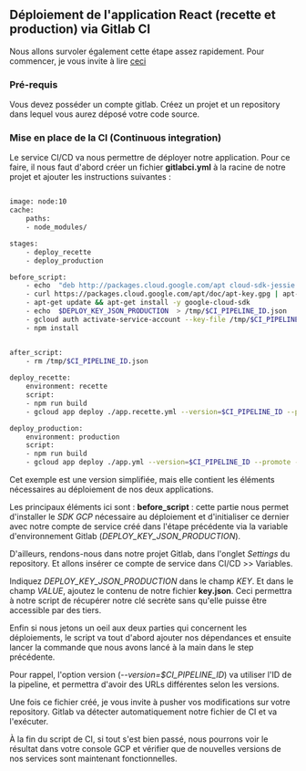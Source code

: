 ## Déploiement de l'application React (recette et production) via Gitlab CI

Nous allons survoler également cette étape assez rapidement.
Pour commencer, je vous invite à lire [ceci](https://codelabs.eleven-labs.com/course/fr/gitlab-ci-js/)


### Pré-requis

Vous devez posséder un compte gitlab.
Créez un projet et un repository dans lequel vous aurez déposé votre code source.

 
### Mise en place de la CI (Continuous integration)

Le service CI/CD va nous permettre de déployer notre application.
Pour ce faire, il nous faut d'abord créer un fichier **gitlabci.yml** à la racine de notre projet et ajouter les instructions suivantes :

  
```bash

image: node:10
cache:
    paths:
    - node_modules/

stages:
    - deploy_recette
    - deploy_production

before_script:
    - echo  "deb http://packages.cloud.google.com/apt cloud-sdk-jessie main"  | tee /etc/apt/sources.list.d/google-cloud-sdk.list
    - curl https://packages.cloud.google.com/apt/doc/apt-key.gpg | apt-key add -
    - apt-get update && apt-get install -y google-cloud-sdk
    - echo  $DEPLOY_KEY_JSON_PRODUCTION  > /tmp/$CI_PIPELINE_ID.json
    - gcloud auth activate-service-account --key-file /tmp/$CI_PIPELINE_ID.json
    - npm install


after_script:
    - rm /tmp/$CI_PIPELINE_ID.json
  
deploy_recette:
    environment: recette
    script:
    - npm run build
    - gcloud app deploy ./app.recette.yml --version=$CI_PIPELINE_ID --promote --stop-previous-version

deploy_production:
    environment: production
    script:
    - npm run build
    - gcloud app deploy ./app.yml --version=$CI_PIPELINE_ID --promote --stop-previous-version

```

Cet exemple est une version simplifiée, mais elle contient les éléments nécessaires au déploiement de nos deux applications.

Les principaux éléments ici sont :
**before_script** : cette partie nous permet d'installer le *SDK GCP* nécessaire au déploiement et d'initialiser ce dernier avec notre compte de service créé dans l'étape précédente via la variable d'environnement Gitlab (*DEPLOY_KEY_JSON_PRODUCTION*).

D'ailleurs, rendons-nous dans notre projet Gitlab, dans l'onglet *Settings* du repository.
Et allons insérer ce compte de service dans CI/CD >> Variables.

Indiquez *DEPLOY_KEY_JSON_PRODUCTION* dans le champ *KEY*. Et dans le champ *VALUE*, ajoutez le contenu de notre fichier **key.json**.
Ceci permettra à notre script de récupérer notre clé secrète sans qu'elle puisse être accessible par des tiers.

Enfin si nous jetons un oeil aux deux parties qui concernent les déploiements, le script va tout d'abord ajouter nos dépendances et ensuite lancer la commande que nous avons lancé à la main dans le step précédente.

Pour rappel, l'option version (*--version=$CI_PIPELINE_ID*) va utiliser l'ID de la pipeline, et permettra d'avoir des URLs différentes selon les versions.

Une fois ce fichier créé, je vous invite à pusher vos modifications sur votre repository.
Gitlab va détecter automatiquement notre fichier de CI et va l'exécuter.

À la fin du script de CI, si tout s'est bien passé, nous pourrons voir le résultat dans votre console GCP et vérifier que de nouvelles versions de nos services sont maintenant fonctionnelles.
